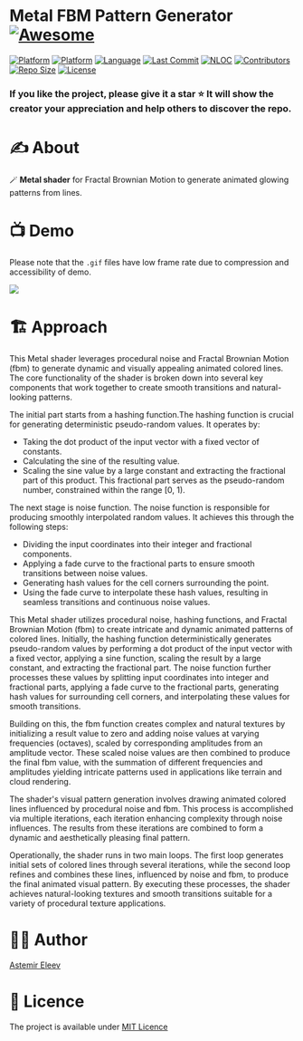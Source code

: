 # Metal FBM Pattern Generator [![Awesome](https://cdn.rawgit.com/sindresorhus/awesome/d7305f38d29fed78fa85652e3a63e154dd8e8829/media/badge.svg)](https://github.com/sindresorhus/awesome)

[![Platform](https://img.shields.io/badge/platform-iOS_17-yellow.svg)]()
[![Platform](https://img.shields.io/badge/platform-iPadOS_17-darkyellow.svg)]()
[![Language](https://img.shields.io/badge/language-Swift_5.10-orange.svg)]()
[![Last Commit](https://img.shields.io/github/last-commit/eleev/fractal-bline-motion)]()
[![NLOC](https://img.shields.io/tokei/lines/github/eleev/fractal-bline-motion)]()
[![Contributors](https://img.shields.io/github/contributors/eleev/fractal-bline-motion)]()
[![Repo Size](https://img.shields.io/github/repo-size/eleev/fractal-bline-motion)]()
[![License](https://img.shields.io/badge/license-MIT-blue.svg)]()

<!-- ![](cover.png) -->

### If you like the project, please give it a star ⭐ It will show the creator your appreciation and help others to discover the repo.

# ✍️ About
🪄 **Metal shader** for Fractal Brownian Motion to generate animated glowing patterns from lines.

# 📺 Demo
Please note that the `.gif` files have low frame rate due to compression and accessibility of demo.

![](Assets/demo.gif)

# 🏗️ Approach
This Metal shader leverages procedural noise and Fractal Brownian Motion (fbm) to generate dynamic and visually appealing animated colored lines. The core functionality of the shader is broken down into several key components that work together to create smooth transitions and natural-looking patterns. 

The initial part starts from a hashing function.The hashing function is crucial for generating deterministic pseudo-random values. It operates by:
- Taking the dot product of the input vector with a fixed vector of constants.
- Calculating the sine of the resulting value.
- Scaling the sine value by a large constant and extracting the fractional part of this product. This fractional part serves as the pseudo-random number, constrained within the range [0, 1).

The next stage is noise function. The noise function is responsible for producing smoothly interpolated random values. It achieves this through the following steps:
- Dividing the input coordinates into their integer and fractional components.
- Applying a fade curve to the fractional parts to ensure smooth transitions between noise values.
- Generating hash values for the cell corners surrounding the point.
- Using the fade curve to interpolate these hash values, resulting in seamless transitions and continuous noise values.

This Metal shader utilizes procedural noise, hashing functions, and Fractal Brownian Motion (fbm) to create intricate and dynamic animated patterns of colored lines. Initially, the hashing function deterministically generates pseudo-random values by performing a dot product of the input vector with a fixed vector, applying a sine function, scaling the result by a large constant, and extracting the fractional part. The noise function further processes these values by splitting input coordinates into integer and fractional parts, applying a fade curve to the fractional parts, generating hash values for surrounding cell corners, and interpolating these values for smooth transitions.

Building on this, the fbm function creates complex and natural textures by initializing a result value to zero and adding noise values at varying frequencies (octaves), scaled by corresponding amplitudes from an amplitude vector. These scaled noise values are then combined to produce the final fbm value, with the summation of different frequencies and amplitudes yielding intricate patterns used in applications like terrain and cloud rendering.

The shader's visual pattern generation involves drawing animated colored lines influenced by procedural noise and fbm. This process is accomplished via multiple iterations, each iteration enhancing complexity through noise influences. The results from these iterations are combined to form a dynamic and aesthetically pleasing final pattern.

Operationally, the shader runs in two main loops. The first loop generates initial sets of colored lines through several iterations, while the second loop refines and combines these lines, influenced by noise and fbm, to produce the final animated visual pattern. By executing these processes, the shader achieves natural-looking textures and smooth transitions suitable for a variety of procedural texture applications.

# 👨‍💻 Author 
[Astemir Eleev](https://github.com/eleev)

# 🔖 Licence 
The project is available under [MIT Licence](https://github.com/eleev/swiftui-new-metal-shaders/blob/master/LICENSE)
